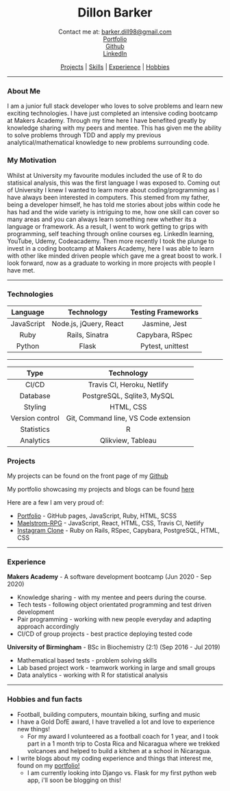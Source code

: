 <h1 align="center">Dillon Barker</h1>                                     
<div align="center">
  
Contact me at: barker.dill98@gmail.com      
[Portfolio](https://dillonbarker.github.io/)        
[Github](https://github.com/DillonBarker)       
[LinkedIn](https://www.linkedin.com/in/dillon-barker-7b4585151/)        

</div>

<div align="center">
  
  [Projects](#projects) |
  [Skills](#technologies) |
  [Experience](#experience) |
  [Hobbies](#hobbies)
  
</div>

---

### About Me
I am a junior full stack developer who loves to solve problems and learn new exciting technologies. I have just completed an intensive coding bootcamp at Makers Academy. Through my time here I have benefited greatly by knowledge sharing with my peers and mentee. This has given me the ability to solve problems through TDD and apply my previous analytical/mathematical knowledge to new problems surrounding code.

### My Motivation
Whilst at University my favourite modules included the use of R to do statisical analysis, this was the first language I was exposed to. Coming out of University I knew I wanted to learn more about coding/programming as I have always been interested in computers. This stemed from my father, being a developer himself, he has told me stories about jobs within code he has had and the wide variety is intriguing to me, how one skill can cover so many areas and you can always learn something new whether its a language or framework. As a result, I went to work getting to grips with programming, self teaching through online courses eg. LinkedIn learning, YouTube, Udemy, Codeacademy. Then more recently I took the plunge to invest in a coding bootcamp at Makers Academy, here I was able to learn with other like minded driven people which gave me a great boost to work. I look forward, now as a graduate to working in more projects with people I have met.

---

### Technologies
<div align="center">

| Language | Technology | Testing Frameworks |
| :-------------: | :----------: | :-----------: |
| JavaScript | Node.js, jQuery, React | Jasmine, Jest |
| Ruby | Rails, Sinatra | Capybara, RSpec |
| Python | Flask | Pytest, unittest |
---
| Type | Technology | 
| :-------------: | :----------: |
| CI/CD |Travis CI, Heroku, Netlify |
| Database | PostgreSQL, Sqlite3, MySQL |
| Styling | HTML, CSS |
| Version control | Git, Command line, VS Code extension |
| Statistics | R |
| Analytics | Qlikview, Tableau |

</div>



### Projects
My projects can be found on the front page of my [Github](https://github.com/DillonBarker)

My portfolio showcasing my projects and blogs can be found [here](https://dillonbarker.github.io/)

Here are a few I am very proud of:
- [Portfolio](https://dillonbarker.github.io/blog/) - GitHub pages, JavaScript, Ruby, HTML, SCSS
- [Maelstrom-RPG](https://github.com/DillonBarker/Maelstrom) - JavaScript, React, HTML, CSS, Travis CI, Netlify
- [Instagram Clone](https://github.com/DillonBarker/instagram-challenge) - Ruby on Rails, RSpec, Capybara, PostgreSQL, HTML, CSS

---

### Experience
**Makers Academy** - A software development bootcamp (Jun 2020 - Sep 2020)
- Knowledge sharing - with my mentee and peers during the course.
- Tech tests - following object orientated programming and test driven development
- Pair programming - working with new people everyday and adapting approach accordingly
- CI/CD of group projects - best practice deploying tested code

**University of Birmingham** - BSc in Biochemistry (2:1) (Sep 2016 - Jul 2019)
- Mathematical based tests - problem solving skills
- Lab based project work - teamwork working in large and small groups
- Data analytics - working with R for statistical analysis

---

### Hobbies and fun facts 
- Football, building computers, mountain biking, surfing and music
- I have a Gold DofE award, I have travelled a lot and love to experience new things!
  * For my award I volunteered as a football coach for 1 year, and I took part in a 1 month trip to Costa Rica and Nicaragua where we trekked volcanoes and helped to build a kitchen at a school in Nicaragua.
- I write blogs about my coding experience and things that interest me, found on my [portfolio!](https://dillonbarker.github.io/blog/)
  * I am currently looking into Django vs. Flask for my first python web app, i'll soon be blogging on this!

